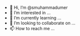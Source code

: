 - 👋 Hi, I’m @smuhammadumer
- 👀 I’m interested in ...
- 🌱 I’m currently learning ...
- 💞️ I’m looking to collaborate on ...
- 📫 How to reach me ...

<!---
smuhammadumer/smuhammadumer is a ✨ special ✨ repository because its `README.md` (this file) appears on your GitHub profile.
You can click the Preview link to take a look at your changes.
--->
